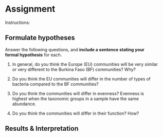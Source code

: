# Assignment
Instructions:


## Formulate hypotheses
Answer the following questions, and **include a sentence stating your formal hypothesis** for each.

1. In general, do you think the Europe (EU) communities will be very similar or very different to the Burkina Faso (BF) communities? Why?

2.	Do you think the EU communities will differ in the number of types of bacteria compared to the BF communities?

3.	Do you think the communities will differ in evenness? Evenness is highest when the taxonomic groups in a sample have the same abundance.

4.	Do you think the communities will differ in their function? How?

## Results & Interpretation

